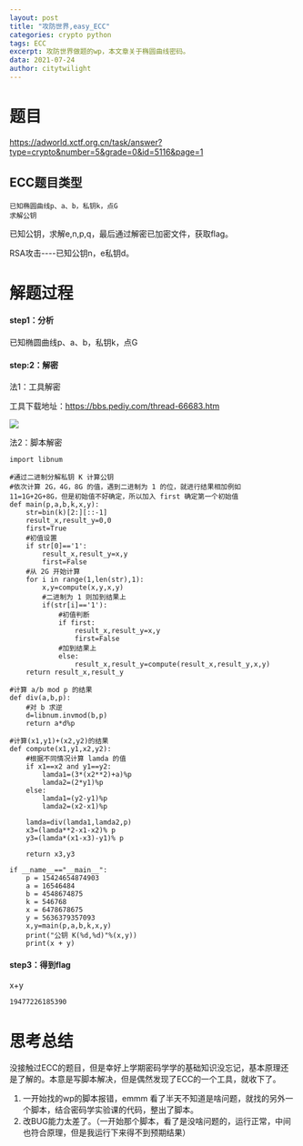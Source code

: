 ```yaml
---
layout: post
title: "攻防世界,easy_ECC"
categories: crypto python
tags: ECC
excerpt: 攻防世界做题的wp，本文章关于椭圆曲线密码。
data: 2021-07-24
author: citytwilight
---
```


# 题目

https://adworld.xctf.org.cn/task/answer?type=crypto&number=5&grade=0&id=5116&page=1

## ECC题目类型

```
已知椭圆曲线p、a、b，私钥k，点G
求解公钥
```

已知公钥，求解e,n,p,q，最后通过解密已加密文件，获取flag。

RSA攻击----已知公钥n，e私钥d。

# 解题过程

#### step1：分析

已知椭圆曲线p、a、b，私钥k，点G

#### step:2：解密

法1：工具解密

工具下载地址：https://bbs.pediy.com/thread-66683.htm

![](D:\桌面\刷题\markdown\图片\adasdas.png)

法2：脚本解密

```
import libnum

#通过二进制分解私钥 K 计算公钥
#依次计算 2G，4G，8G 的值，遇到二进制为 1 的位，就进行结果相加例如 11=1G+2G+8G，但是初始值不好确定，所以加入 first 确定第一个初始值
def main(p,a,b,k,x,y):
    str=bin(k)[2:][::-1]
    result_x,result_y=0,0
    first=True
    #初值设置
    if str[0]=='1':
        result_x,result_y=x,y
        first=False
    #从 2G 开始计算
    for i in range(1,len(str),1):
        x,y=compute(x,y,x,y)
        #二进制为 1 则加到结果上
        if(str[i]=='1'):
            #初值判断
            if first:
                result_x,result_y=x,y
                first=False
            #加到结果上
            else:
                result_x,result_y=compute(result_x,result_y,x,y)
    return result_x,result_y

#计算 a/b mod p 的结果
def div(a,b,p):
    #对 b 求逆
    d=libnum.invmod(b,p)
    return a*d%p

#计算(x1,y1)+(x2,y2)的结果
def compute(x1,y1,x2,y2):
    #根据不同情况计算 lamda 的值
    if x1==x2 and y1==y2:
        lamda1=(3*(x2**2)+a)%p
        lamda2=(2*y1)%p
    else:
        lamda1=(y2-y1)%p
        lamda2=(x2-x1)%p

    lamda=div(lamda1,lamda2,p)
    x3=(lamda**2-x1-x2)% p
    y3=(lamda*(x1-x3)-y1)% p

    return x3,y3

if __name__=="__main__":
    p = 15424654874903
    a = 16546484
    b = 4548674875
    k = 546768
    x = 6478678675
    y = 5636379357093
    x,y=main(p,a,b,k,x,y)
    print("公钥 K(%d,%d)"%(x,y))
    print(x + y)
```



#### step3：得到flag

x+y

```
19477226185390
```



# 思考总结

没接触过ECC的题目，但是幸好上学期密码学学的基础知识没忘记，基本原理还是了解的。本意是写脚本解决，但是偶然发现了ECC的一个工具，就收下了。



1. 一开始找的wp的脚本报错，emmm 看了半天不知道是啥问题，就找的另外一个脚本，结合密码学实验课的代码，整出了脚本。
2. 改BUG能力太差了。（一开始那个脚本，看了是没啥问题的，运行正常，中间也符合原理，但是我运行下来得不到预期结果）
